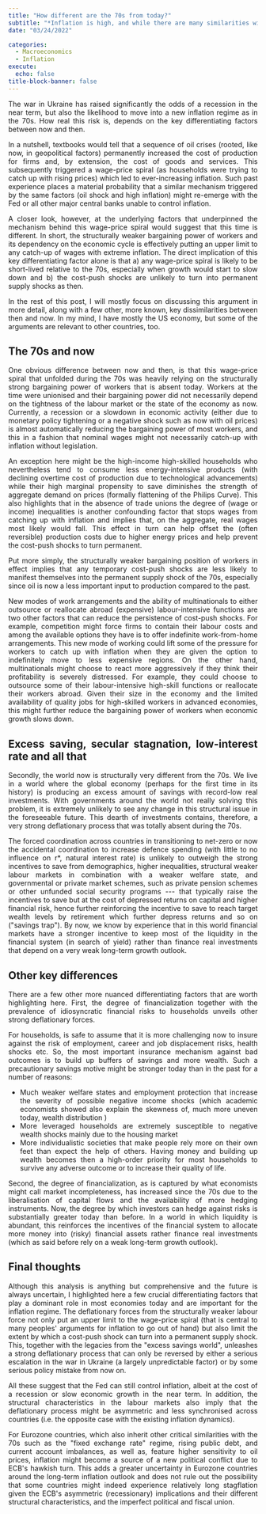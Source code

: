 ```yaml
---
title: "How different are the 70s from today?"
subtitle: "*Inflation is high, and while there are many similarities with the 70s so are the dissimilarities. Here I discuss a few important dissimilarities*"
date: "03/24/2022"

categories:
  - Macroeconomics
  - Inflation  
execute:
  echo: false
title-block-banner: false
---
```


<div align="justify">

The war in Ukraine has raised significantly the odds of a recession in the near term, but also the likelihood to move into a new inflation regime as in the 70s. How real this risk is, depends on the key differentiating factors between now and then.

In a nutshell, textbooks would tell that a sequence of oil crises (rooted, like now, in geopolitical factors) permanently increased the cost of production for firms and, by extension, the cost of goods and services. This subsequently triggered a wage-price spiral (as households were trying to catch up with rising prices) which led to ever-increasing inflation. Such past experience places a material probability that a similar mechanism triggered by the same factors (oil shock and high inflation) might re-emerge with the Fed or all other major central banks unable to control inflation.

A closer look, however, at the underlying factors that underpinned the mechanism behind this wage-price spiral would suggest that this time is different. In short, the structurally weaker bargaining power of workers and its dependency on the economic cycle is effectively putting an upper limit to any catch-up of wages with extreme inflation. The direct implication of this key differentiating factor alone is that a) any wage-price spiral is likely to be short-lived relative to the 70s, especially when growth would start to slow down and b) the cost-push shocks are unlikely to turn into permanent supply shocks as then.

In the rest of this post, I will mostly focus on discussing this argument in more detail, along with a few other, more known, key dissimilarities between then and now. In my mind, I have mostly the US economy, but some of the arguments are relevant to other countries, too.

## The 70s and now

One obvious difference between now and then, is that this wage-price spiral that unfolded during the 70s was heavily relying on the structurally strong bargaining power of workers that is absent today. Workers at the time were unionised and their bargaining power did not necessarily depend on the tightness of the labour market or the state of the economy as now. Currently, a recession or a slowdown in economic activity (either due to monetary policy tightening or a negative shock such as now with oil prices) is almost automatically reducing the bargaining power of most workers, and this in a fashion that nominal wages might not necessarily catch-up with inflation without legislation.

An exception here might be the high-income high-skilled households who nevertheless tend to consume less energy-intensive products (with declining overtime cost of production due to technological advancements) while their high marginal propensity to save diminishes the strength of aggregate demand on prices (formally flattening of the Philips Curve). This also highlights that in the absence of trade unions the degree of (wage or income) inequalities is another confounding factor that stops wages from catching up with inflation and implies that, on the aggregate, real wages most likely would fall. This effect in turn can help offset the (often reversible) production costs due to higher energy prices and help prevent the cost-push shocks to turn permanent.

Put more simply, the structurally weaker bargaining position of workers in effect implies that any temporary cost-push shocks are less likely to manifest themselves into the permanent supply shock of the 70s, especially since oil is now a less important input to production compared to the past.

New modes of work arrangements and the ability of multinationals to either outsource or reallocate abroad (expensive) labour-intensive functions are two other factors that can reduce the persistence of cost-push shocks. For example, competition might force firms to contain their labour costs and among the available options they have is to offer indefinite work-from-home arrangements. This new mode of working could lift some of the pressure for workers to catch up with inflation when they are given the option to indefinitely move to less expensive regions. On the other hand, multinationals might choose to react more aggressively if they think their profitability is severely distressed. For example, they could choose to outsource some of their labour-intensive high-skill functions or reallocate their workers abroad. Given their size in the economy and the limited availability of quality jobs for high-skilled workers in advanced economies, this might further reduce the bargaining power of workers when economic growth slows down.

## Excess saving, secular stagnation, low-interest rate and all that

Secondly, the world now is structurally very different from the 70s. We live in a world where the global economy (perhaps for the first time in its history) is producing an excess amount of savings with record-low real investments. With governments around the world not really solving this problem, it is extremely unlikely to see any change in this structural issue in the foreseeable future. This dearth of investments contains, therefore, a very strong deflationary process that was totally absent during the 70s.

The forced coordination across countries in transitioning to net-zero or now the accidental coordination to increase defence spending (with little to no influence on r\*, natural interest rate) is unlikely to outweigh the strong incentives to save from demographics, higher inequalities, structural weaker labour markets in combination with a weaker welfare state, and governmental or private market schemes, such as private pension schemes or other unfunded social security programs --- that typically raise the incentives to save but at the cost of depressed returns on capital and higher financial risk, hence further reinforcing the incentive to save to reach target wealth levels by retirement which further depress returns and so on ("savings trap"). By now, we know by experience that in this world financial markets have a stronger incentive to keep most of the liquidity in the financial system (in search of yield) rather than finance real investments that depend on a very weak long-term growth outlook.

## Other key differences

There are a few other more nuanced differentiating factors that are worth highlighting here. First, the degree of financialization together with the prevalence of idiosyncratic financial risks to households unveils other strong deflationary forces.

For households, is safe to assume that it is more challenging now to insure against the risk of employment, career and job displacement risks, health shocks etc. So, the most important insurance mechanism against bad outcomes is to build up buffers of savings and more wealth. Such a precautionary savings motive might be stronger today than in the past for a number of reasons:

-   Much weaker welfare states and employment protection that increase the severity of possible negative income shocks (which academic economists showed also explain the skewness of, much more uneven today, wealth distribution )
-   More leveraged households are extremely susceptible to negative wealth shocks mainly due to the housing market
-   More individualistic societies that make people rely more on their own feet than expect the help of others. Having money and building up wealth becomes then a high-order priority for most households to survive any adverse outcome or to increase their quality of life.

Second, the degree of financialization, as is captured by what economists might call market incompleteness, has increased since the 70s due to the liberalisation of capital flows and the availability of more hedging instruments. Now, the degree by which investors can hedge against risks is substantially greater today than before. In a world in which liquidity is abundant, this reinforces the incentives of the financial system to allocate more money into (risky) financial assets rather finance real investments (which as said before rely on a weak long-term growth outlook).

## Final thoughts

Although this analysis is anything but comprehensive and the future is always uncertain, I highlighted here a few crucial differentiating factors that play a dominant role in most economies today and are important for the inflation regime. The deflationary forces from the structurally weaker labour force not only put an upper limit to the wage-price spiral (that is central to many peoples' arguments for inflation to go out of hand) but also limit the extent by which a cost-push shock can turn into a permanent supply shock. This, together with the legacies from the "excess savings world", unleashes a strong deflationary process that can only be reversed by either a serious escalation in the war in Ukraine (a largely unpredictable factor) or by some serious policy mistake from now on.

All these suggest that the Fed can still control inflation, albeit at the cost of a recession or slow economic growth in the near term. In addition, the structural characteristics in the labour markets also imply that the deflationary process might be asymmetric and less synchronised across countries (i.e. the opposite case with the existing inflation dynamics).

For Eurozone countries, which also inherit other critical similarities with the 70s such as the "fixed exchange rate" regime, rising public debt, and current account imbalances, as well as, feature higher sensitivity to oil prices, inflation might become a source of a new political conflict due to ECB's hawkish turn. This adds a greater uncertainty in Eurozone countries around the long-term inflation outlook and does not rule out the possibility that some countries might indeed experience relatively long stagflation given the ECB's asymmetric (recessionary) implications and their different structural characteristics, and the imperfect political and fiscal union.
